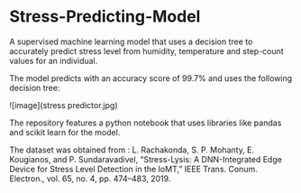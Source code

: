 # Stress-Predicting-Model
A supervised machine learning model that uses a decision tree to accurately predict stress level from humidity, temperature and step-count values for an individual.

The model predicts with an accuracy score of 99.7% and uses the following decision tree:

![image](stress predictor.jpg)

The repository features a python notebook that uses libraries like pandas and scikit learn for the model.

The dataset was obtained from : L. Rachakonda, S. P. Mohanty, E. Kougianos, and P. Sundaravadivel, “Stress-Lysis: A DNN-Integrated Edge Device for Stress Level Detection in the IoMT,” IEEE Trans. Conum. Electron., vol. 65, no. 4, pp. 474–483, 2019.
